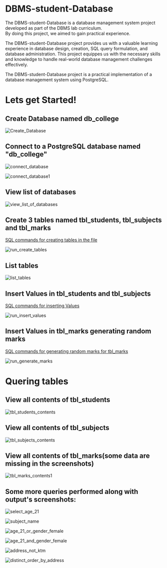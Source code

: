 
# DBMS-student-Database
The DBMS-student-Database is a database management system project developed as part of the DBMS lab curriculum.\
By doing this project, we aimed to gain practical experience.

The DBMS-student-Database project provides us with a valuable learning experience in database design, creation, SQL query formulation, and database administration. This project equippes us with the necessary skills and knowledge to handle real-world database management challenges effectively.

The DBMS-student-Database project is a practical implementation of a database management system using PostgreSQL.








# Lets get Started!
## Create Database named db_college

![Create_Database](https://github.com/aadrkdk/DBMS-student-Database/blob/main/screenshots/create_database.png)

## Connect to a PostgreSQL database named "db_college"

![connect_database](https://github.com/aadrkdk/DBMS-student-Database/blob/main/screenshots/connect_database.png)

![connect_database1](https://github.com/aadrkdk/DBMS-student-Database/blob/main/screenshots/connect_database1.png)

## View list of databases
![view_list_of_databases](https://github.com/aadrkdk/DBMS-student-Database/blob/main/screenshots/view_list_of_databases.png)

## Create 3 tables named tbl_students, tbl_subjects and tbl_marks
[SQL commands for creating tables in the file ](https://github.com/aadrkdk/DBMS-student-Database/blob/main/create_tables)

![run_create_tables](https://github.com/aadrkdk/DBMS-student-Database/blob/main/screenshots/run_create_tables.png)

## List tables
![list_tables](https://github.com/aadrkdk/DBMS-student-Database/blob/main/screenshots/list_tables.png)


## Insert Values in tbl_students and tbl_subjects
[SQL commands for inserting Values](https://github.com/aadrkdk/DBMS-student-Database/blob/main/insert_values)

![run_insert_values](https://github.com/aadrkdk/DBMS-student-Database/blob/main/screenshots/run_insert_values.png)

## Insert Values in tbl_marks generating random marks
[SQL commands for generating random marks for tbl_marks](https://github.com/aadrkdk/DBMS-student-Database/blob/main/generate_marks)

![run_generate_marks](https://github.com/aadrkdk/DBMS-student-Database/blob/main/screenshots/run_generate_marks.png)

# Quering tables
## View all contents of tbl_students
![tbl_students_contents](https://github.com/aadrkdk/DBMS-student-Database/blob/main/screenshots/tbl_students_contents.png)


## View all contents of tbl_subjects
![tbl_subjects_contents](https://github.com/aadrkdk/DBMS-student-Database/blob/main/screenshots/tbl_subjects_contents.png)

## View all contents of tbl_marks(some data are missing in the screenshots)
![tbl_marks_contents1](https://github.com/aadrkdk/DBMS-student-Database/blob/main/screenshots/tbl_marks_contents1.png)

## Some more queries performed along with output's screenshots:
![select_age_21](https://github.com/aadrkdk/DBMS-student-Database/blob/main/screenshots/select_age_21.png)

![subject_name](https://github.com/aadrkdk/DBMS-student-Database/blob/main/screenshots/subject_name.png)

![age_21_or_gender_female](https://github.com/aadrkdk/DBMS-student-Database/blob/main/screenshots/age_21_or_gender_female.png)

![age_21_and_gender_female](https://github.com/aadrkdk/DBMS-student-Database/blob/main/screenshots/age_21_and_gender_female.png)

![address_not_ktm](https://github.com/aadrkdk/DBMS-student-Database/blob/main/screenshots/address_not_ktm.png)

![distinct_order_by_address](https://github.com/aadrkdk/DBMS-student-Database/blob/main/screenshots/distinct_order_by_address.png)


